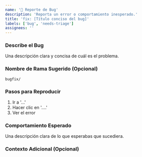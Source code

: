 ```yaml
---
name: '🐞 Reporte de Bug'
description: 'Reporta un error o comportamiento inesperado.'
title: 'fix: [Título conciso del bug]'
labels: ['bug', 'needs-triage']
assignees: ''
---
```


### Describe el Bug

Una descripción clara y concisa de cuál es el problema.

### Nombre de Rama Sugerido (Opcional)

`bugfix/`

### Pasos para Reproducir

1. Ir a '...'
2. Hacer clic en '....'
3. Ver el error

### Comportamiento Esperado

Una descripción clara de lo que esperabas que sucediera.

### Contexto Adicional (Opcional)

<!-- Añade capturas de pantalla, logs, o cualquier otro contexto sobre el problema aquí. -->
